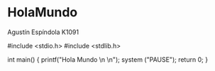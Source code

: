 # HolaMundo
Agustín Espíndola K1091

#include <stdio.h>
#include <stdlib.h>

int main()
{
	printf("Hola Mundo \n \n");
	system ("PAUSE");
	return 0;
}

